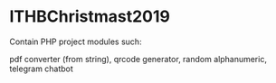 # ITHBChristmast2019
Contain PHP project modules such:

pdf converter (from string),
qrcode generator,
random alphanumeric,
telegram chatbot
